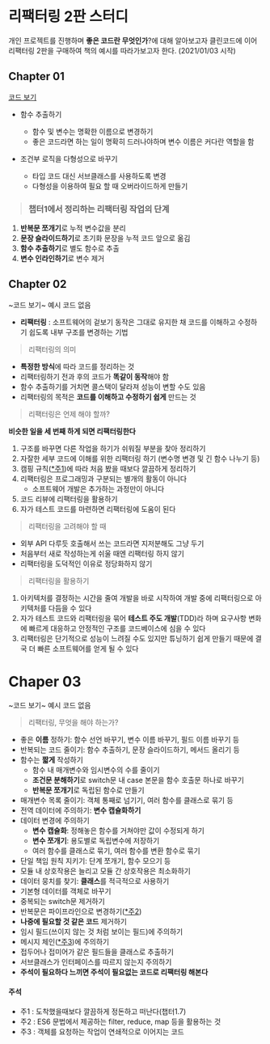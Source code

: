 <!-- Heading -->

# 리팩터링 2판 스터디

<!-- Line -->

개인 프로젝트를 진행하며 **좋은 코드란 무엇인가**?에 대해 알아보고자 클린코드에 이어 리팩터링 2판을 구매하여 책의 예시를 따라가보고자 한다. (2021/01/03 시작)

## Chapter 01
[코드 보기](https://github.com/harrykim14/Refactoring-2nd-Edition/blob/master/Chapter01/01-3.%20logic%20wt%20class.js)
* 함수 추출하기 
    - 함수 및 변수는 명확한 이름으로 변경하기
    - 좋은 코드라면 하는 일이 명확히 드러나야하며 변수 이름은 커다란 역할을 함

* 조건부 로직을 다형성으로 바꾸기
    - 타입 코드 대신 서브클래스를 사용하도록 변경
    - 다형성을 이용하여 필요 할 때 오버라이드하게 만들기

> ### 챕터1에서 정리하는 리팩터링 작업의 단계
1. **반복문 쪼개기**로 누적 변수값을 분리
2. **문장 슬라이드하기**로 초기화 문장을 누적 코드 앞으로 옮김
3. **함수 추출하기**로 별도 함수로 추출
4. **변수 인라인하기**로 변수 제거


## Chapter 02
~코드 보기~ 예시 코드 없음
* **리팩터링** : 소프트웨어의 겉보기 동작은 그대로 유지한 채 코드를 이해하고 수정하기 쉽도록 내부 구조를 변경하는 기법

> 리팩터링의 의미
* **특정한 방식**에 따라 코드를 정리하는 것
* 리팩터링하기 전과 후의 코드가 **똑같이 동작**해야 함
* 함수 추출하기를 거치면 콜스택이 달라져 성능이 변할 수도 있음
* 리팩터링의 목적은 **코드를 이해하고 수정하기 쉽게** 만드는 것

> 리팩터링은 언제 해야 할까?

**비슷한 일을 세 번째 하게 되면 리팩터링한다**

1. 구조를 바꾸면 다른 작업을 하기가 쉬워질 부분을 찾아 정리하기
2. 자잘한 세부 코드에 이해를 위한 리팩터링 하기 (변수명 변경 및 긴 함수 나누기 등)
3. 캠핑 규칙([*주1](#주석))에 따라 처음 봤을 때보다 깔끔하게 정리하기
4. 리팩터링은 프로그래밍과 구분되는 별개의 활동이 아니다
    * 소프트웨어 개발은 추가하는 과정만이 아니다
5. 코드 리뷰에 리팩터링을 활용하기
6. 자가 테스트 코드를 마련하면 리팩터링에 도움이 된다

> 리팩터링을 고려해야 할 때
* 외부 API 다루듯 호출해서 쓰는 코드라면 지저분해도 그냥 두기
* 처음부터 새로 작성하는게 쉬울 때엔 리팩터링 하지 않기
* 리팩터링을 도덕적인 이유로 정당화하지 않기

> 리팩터링을 활용하기
1. 아키텍처를 결정하는 시간을 줄여 개발을 바로 시작하여 개발 중에 리팩터링으로 아키텍처를 다듬을 수 있다
2. 자가 테스트 코드와 리팩터링을 묶어 **테스트 주도 개발**(TDD)라 하며 요구사항 변화에 빠르게 대응하고 안정적인 구조를 코드베이스에 심을 수 있다
3. 리팩터링은 단기적으로 성능이 느려질 수도 있지만 튜닝하기 쉽게 만들기 때문에 결국 더 빠른 소프트웨어를 얻게 될 수 있다

# Chaper 03
~코드 보기~ 예시 코드 없음
> 리팩터링, 무엇을 해야 하는가?
* 좋은 **이름** 정하기: 함수 선언 바꾸기, 변수 이름 바꾸기, 필드 이름 바꾸기 등
* 반복되는 코드 줄이기: 함수 추출하기, 문장 슬라이드하기, 메서드 올리기 등
* 함수는 **짧게** 작성하기
    * 함수 내 매개변수와 임시변수의 수를 줄이기
    * **조건문 분해하기**로 switch문 내 case 본문을 함수 호출문 하나로 바꾸기
    * **반복문 쪼개기**로 독립된 함수로 만들기
* 매개변수 목록 줄이기: 객체 통째로 넘기기, 여러 함수를 클래스로 묶기 등
* 전역 데이터에 주의하기: **변수 캡슐화하기**
* 데이터 변경에 주의하기
    * **변수 캡슐화**: 정해놓은 함수를 거쳐야만 값이 수정되게 하기
    * **변수 쪼개기**: 용도별로 독립변수에 저장하기
    * 여러 함수를 클래스로 묶기, 여러 함수를 변환 함수로 묶기
* 단일 책임 원칙 지키기: 단계 쪼개기, 함수 모으기 등
* 모듈 내 상호작용은 늘리고 모듈 간 상호작용은 최소화하기
* 데이터 뭉치를 찾기: **클래스**를 적극적으로 사용하기
* 기본형 데이터를 객체로 바꾸기
* 중복되는 switch문 제거하기
* 반복문은 파이프라인으로 변경하기([*주2](#주석))
* **나중에 필요할 것 같은 코드** 제거하기
* 임시 필드(쓰이지 않는 것 처럼 보이는 필드)에 주의하기
* 메시지 체인([*주3](#주석))에 주의하기
* 접두어나 접미어가 같은 필드들을 클래스로 추출하기
* 서브클래스가 인터페이스를 따르지 않는지 주의하기
* **주석이 필요하다 느끼면 주석이 필요없는 코드로 리팩터링 해본다**

#### 주석
* 주1 : 도착했을때보다 깔끔하게 정돈하고 떠난다(챕터1.7)
* 주2 : ES6 문법에서 제공하는 filter, reduce, map 등을 활용하는 것
* 주3 : 객체를 요청하는 작업이 연쇄적으로 이어지는 코드